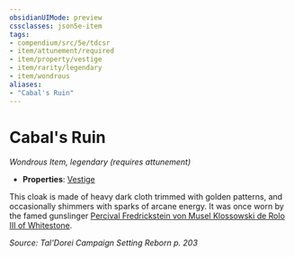 ```yaml
---
obsidianUIMode: preview
cssclasses: json5e-item
tags:
- compendium/src/5e/tdcsr
- item/attunement/required
- item/property/vestige
- item/rarity/legendary
- item/wondrous
aliases: 
- "Cabal's Ruin"
---
```

# Cabal's Ruin
*Wondrous Item, legendary (requires attunement)*  

- **Properties**: [Vestige](/Systems/5e/rules/item-properties.md#Vestige)

This cloak is made of heavy dark cloth trimmed with golden patterns, and occasionally shimmers with sparks of arcane energy. It was once worn by the famed gunslinger [Percival Fredrickstein von Musel Klossowski de Rolo III of Whitestone](/Systems/5e/bestiary/humanoid/percival-de-rolo-tdcsr.md).

*Source: Tal'Dorei Campaign Setting Reborn p. 203*